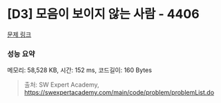 # [D3] 모음이 보이지 않는 사람 - 4406 

[문제 링크](https://swexpertacademy.com/main/code/problem/problemDetail.do?contestProbId=AWNcD_66pUEDFAV8) 

### 성능 요약

메모리: 58,528 KB, 시간: 152 ms, 코드길이: 160 Bytes



> 출처: SW Expert Academy, https://swexpertacademy.com/main/code/problem/problemList.do